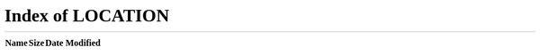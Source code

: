 <!-- markdownlint-disable no-inline-html -->

<!--<meta http-equiv="Refresh" content="0; url='https://docs.veritone.com/#/getting-started/'" /> -->
<meta http-equiv="refresh" content="0; url=./#/getting-started/" />

<style>
section.cover .cover-main {
    text-align: center;
    z-index: 1;
    flex: 1 1 0%;
    margin: -20px 16px 0px;
    background: white;
}
</style>
<div class="getting-started">
  <div class="action-bar">
    <div class="wrapper">
    </div>
  </div>
  <div class="background">
  </div>
</div>
